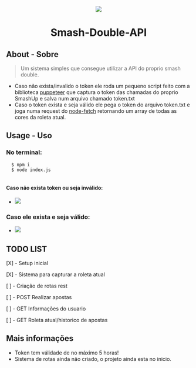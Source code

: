 <div align="center">
  <img src="https://www.smashup.com/includes/images/logo.png?=v0.2" />
  
  # Smash-Double-API
</div>

## About - Sobre

> Um sistema simples que consegue utilizar a API do proprio smash double.

- Caso não exista/invalido o token ele roda um pequeno script feito com a biblioteca [puppeteer](https://www.npmjs.com/package/puppeteer) que captura o token das chamadas do proprio SmashUp e salva num arquivo chamado token.txt
- Caso o token exista e seja válido ele pega o token do arquivo token.txt e joga numa request do [node-fetch](https://www.npmjs.com/package/node-fetch) retornando um array de todas as cores da roleta atual.

## Usage - Uso

### No terminal:
```
  $ npm i
  $ node index.js
  
```
#### Caso não exista token ou seja inválido:
- <img src="https://user-images.githubusercontent.com/89656623/165190180-4e997a18-4db5-4d03-90f7-9d781a94f4b6.png" />

### Caso ele exista e seja válido:
- <img src="https://user-images.githubusercontent.com/89656623/165190423-1a935fa1-69d1-49f3-a017-4ffff016d056.png" />


## TODO LIST
[X] - Setup inicial

[X] - Sistema para capturar a roleta atual

[   ] - Criação de rotas rest

[   ] - POST Realizar apostas

[   ] - GET Informações do usuario

[   ] - GET Roleta atual/historico de apostas

## Mais informações
- Token tem válidade de no máximo 5 horas!
- Sistema de rotas ainda não criado, o projeto ainda esta no inicio.


